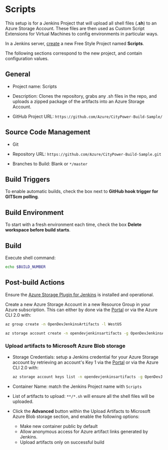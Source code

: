 # Scripts

This setup is for a Jenkins Project that will upload all shell files (**.sh**) to an Azure Storage Account. These files are then used as Custom Script Extensions for Virtual Machines to config environments in particular ways.

In a Jenkins server, [create](https://wiki.jenkins-ci.org/display/JENKINS/Building+a+software+project#Buildingasoftwareproject-Settinguptheproject) a new Free Style Project named **Scripts**. 

The following sections correspond to the new project, and contain configuration values.

## General

* Project name: Scripts

* Description: Clones the repository, grabs any .sh files in the repo, and uploads a zipped package of the artifacts into an Azure Storage Account.

* GitHub Project URL: `https://github.com/Azure/CityPower-Build-Sample/`

## Source Code Management

* Git

* Repository URL: `https://github.com/Azure/CityPower-Build-Sample.git`

* Branches to Build: Blank or `*/master` 

## Build Triggers

To enable automatic builds, check the box next to **GitHub hook trigger for GITScm polling**.

## Build Environment

To start with a fresh environment each time, check the box **Delete workspace before build starts**.

## Build

Execute shell command:

```sh
echo $BUILD_NUMBER
```

## Post-build Actions

Ensure the [Azure Storage Plugin for Jenkins](https://docs.microsoft.com/en-us/azure/storage/storage-java-jenkins-continuous-integration-solution#how-to-install-the-azure-storage-plugin) is installed and operational.

Create a new Azure Storage Account in a new Resource Group in your Azure subscription. This can either by done via the [Portal](http://portal.azure.com) or via the Azure CLI 2.0 with:

```sh
az group create -n OpenDevJenkinsArtifacts -l WestUS

az storage account create -n opendevjenkinsartifacts -g OpenDevJenkinsArtifacts -l WestUS --sku Standard_LRS
```


### Upload artifacts to Microsoft Azure Blob storage

* Storage Credentials: setup a Jenkins credential for your Azure Storage account by retrieving an account's Key 1 via the [Portal](http://portal.azure.com) or via the Azure CLI 2.0 with:
    
    ```sh
    az storage account keys list -n opendevjenkinsartifacts -g OpenDevJenkinsArtifacts
    ```

* Container Name: match the Jenkins Project name with `Scripts`

* List of artifacts to upload: `**/*.sh` will ensure all the shell files will be uploaded.

* Click the **Advanced** button within the Upload Artifacts to Microsoft Azure Blob storage section, and enable the following options:

    * Make new container public by default
    * Allow anonymous access for Azure artifact links generated by Jenkins.
    * Upload artifacts only on successful build
